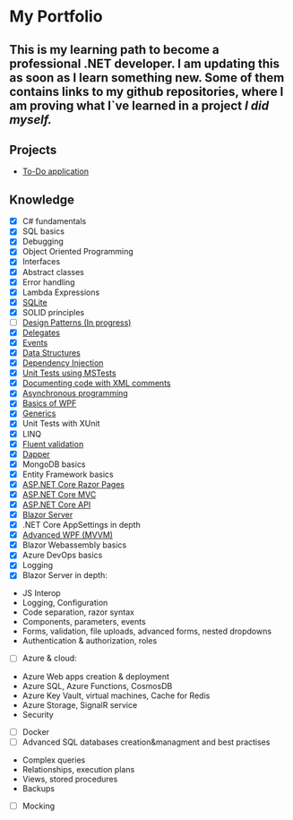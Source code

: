 # My Portfolio

## This is my learning path to become a professional .NET developer. I am updating this as soon as I learn something new. Some of them contains links to my github repositories, where I am proving what I`ve learned in a project ***I did myself.***

## Projects
 - [To-Do application](https://github.com/TomekLesniak/TodoApp)

## Knowledge

 - [x] C# fundamentals
 - [x] SQL basics
 - [x] Debugging
 - [x] Object Oriented Programming
 - [x] Interfaces
 - [x] Abstract classes
 - [x] Error handling 
 - [x] Lambda Expressions 
 - [x] [SQLite](https://github.com/TomekLesniak/SQLiteDapper)
 - [x] SOLID principles
 - [ ] [Design Patterns (In progress)](https://github.com/TomekLesniak/DesignPatterns)
 - [x] [Delegates](https://github.com/TomekLesniak/Delegates)
 - [x] [Events](https://github.com/TomekLesniak/Events)
 - [x] [Data Structures](https://github.com/TomekLesniak/StackGeneric/blob/master/StackGeneric/Stack.cs)
 - [x] [Dependency Injection](https://github.com/TomekLesniak/DependencyInjection)
 - [x] [Unit Tests using MSTests](https://github.com/TomekLesniak/Time-And-TimePeriod/tree/master/Time-And-TimePeriod-Tests)
 - [x] [Documenting code with XML comments](https://github.com/TomekLesniak/Time-And-TimePeriod/tree/master/Time-And-TimePeriod-Lib)
 - [x] [Asynchronous programming](https://github.com/TomekLesniak/AspNetRazorPagesCRUD)
 - [x] [Basics of WPF](https://github.com/TomekLesniak/SQLiteDemo)
 - [x] [Generics](https://github.com/TomekLesniak/StackGeneric/blob/master/StackGeneric/Stack.cs)
 - [x] Unit Tests with XUnit
 - [x] LINQ 
 - [x] [Fluent validation](https://github.com/TomekLesniak/FluentValidation)
 - [x] [Dapper](https://github.com/TomekLesniak/SQLiteDapper)
 - [x] MongoDB basics
 - [x] Entity Framework basics
 - [x] [ASP.NET Core Razor Pages](https://github.com/TomekLesniak/AspNetRazorPagesCRUD/tree/master/PeopleWeb)
 - [x] [ASP.NET Core MVC](https://github.com/TomekLesniak/AspNetRazorPagesCRUD/tree/master/PeopleWebMVC)
 - [x] [ASP.NET Core API](https://github.com/TomekLesniak/AspNetRazorPagesCRUD/tree/master/PeopleWebAPI)
 - [x] [Blazor Server](https://github.com/TomekLesniak/AspNetRazorPagesCRUD/tree/master/PeopleBlazorServer)
 - [x] .NET Core AppSettings in depth
 - [x] [Advanced WPF (MVVM)](https://github.com/TomekLesniak/TodoApp)
 - [x] Blazor Webassembly basics
 - [x] Azure DevOps basics
 - [x] Logging
 - [x] Blazor Server in depth:
  - JS Interop
  - Logging, Configuration
  - Code separation, razor syntax
  - Components, parameters, events
  - Forms, validation, file uploads, advanced forms, nested dropdowns
  - Authentication & authorization, roles
 - [ ] Azure & cloud:
  - Azure Web apps creation & deployment
  - Azure SQL, Azure Functions, CosmosDB
  - Azure Key Vault, virtual machines, Cache for Redis
  - Azure Storage, SignalR service
  - Security
 - [ ] Docker
 - [ ] Advanced SQL databases creation&managment and best practises
  - Complex queries
  - Relationships, execution plans
  - Views, stored procedures
  - Backups
 - [ ] Mocking

 
 
 

